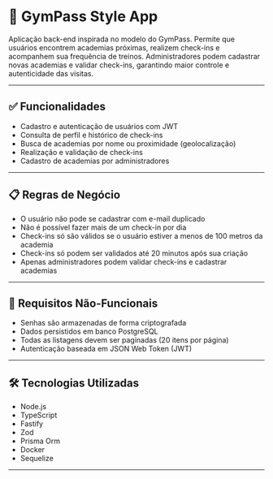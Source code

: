 # 📱 GymPass Style App

Aplicação back-end inspirada no modelo do GymPass. Permite que usuários encontrem academias próximas, realizem check-ins e acompanhem sua frequência de treinos. 
Administradores podem cadastrar novas academias e validar check-ins, garantindo maior controle e autenticidade das visitas.

---

## ✅ Funcionalidades

- Cadastro e autenticação de usuários com JWT
- Consulta de perfil e histórico de check-ins
- Busca de academias por nome ou proximidade (geolocalização)
- Realização e validação de check-ins
- Cadastro de academias por administradores

---

## 📋 Regras de Negócio

- O usuário não pode se cadastrar com e-mail duplicado
- Não é possível fazer mais de um check-in por dia
- Check-ins só são válidos se o usuário estiver a menos de 100 metros da academia
- Check-ins só podem ser validados até 20 minutos após sua criação
- Apenas administradores podem validar check-ins e cadastrar academias

---

## 🔐 Requisitos Não-Funcionais

- Senhas são armazenadas de forma criptografada
- Dados persistidos em banco PostgreSQL
- Todas as listagens devem ser paginadas (20 itens por página)
- Autenticação baseada em JSON Web Token (JWT)

---

## 🛠 Tecnologias Utilizadas

- Node.js
- TypeScript
- Fastify
- Zod
- Prisma Orm
- Docker
- Sequelize

---


